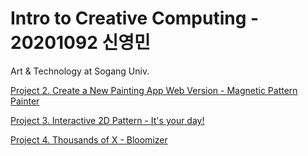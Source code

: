 # Intro to Creative Computing - 20201092 신영민

Art & Technology at Sogang Univ. 

[Project 2. Create a New Painting App Web Version - Magnetic Pattern Painter](https://rightones.github.io/Intro_to_Creative_Computing/P2/)

[Project 3. Interactive 2D Pattern - It's your day!](https://rightones.github.io/Intro_to_Creative_Computing/P3/)

[Project 4. Thousands of X - Bloomizer](https://rightones.github.io/Intro_to_Creative_Computing/P4/)
